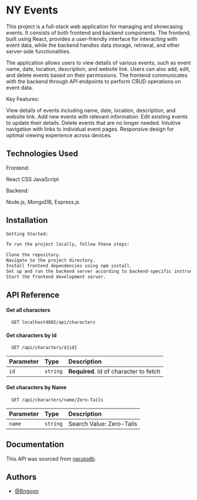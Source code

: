 # NY Events

This project is a full-stack web application for managing and showcasing events. It consists of both frontend and backend components. The frontend, built using React, provides a user-friendly interface for interacting with event data, while the backend handles data storage, retrieval, and other server-side functionalities.

The application allows users to view details of various events, such as event name, date, location, description, and website link. Users can also add, edit, and delete events based on their permissions. The frontend communicates with the backend through API endpoints to perform CRUD operations on event data.

Key Features:

View details of events including name, date, location, description, and website link.
Add new events with relevant information.
Edit existing events to update their details.
Delete events that are no longer needed.
Intuitive navigation with links to individual event pages.
Responsive design for optimal viewing experience across devices.

## Technologies Used

Frontend:

React
CSS
JavaScript

Backend:

Node.js, MongoDB, Express.js

## Installation

```bash
Getting Started:

To run the project locally, follow these steps:

Clone the repository.
Navigate to the project directory.
Install frontend dependencies using npm install.
Set up and run the backend server according to backend-specific instructions.
Start the frontend development server.

```

## API Reference

#### Get all characters

```http
  GET localhost4002/api/characters
```

#### Get characters by Id

```http
  GET /api/characters/${id}
```

| Parameter | Type     | Description                            |
| :-------- | :------- | :------------------------------------- |
| `id`      | `string` | **Required**. Id of character to fetch |

#### Get characters by Name

```http
  GET /api/characters/name/Zero-Tails
```

| Parameter | Type     | Description              |
| :-------- | :------- | :----------------------- |
| `name`    | `string` | Search Value: Zero-Tails |

## Documentation

This API was sourced from [narutodb](https://narutodb.xyz/).

## Authors

- [@Bngoon](https://github.com/bngoon)
